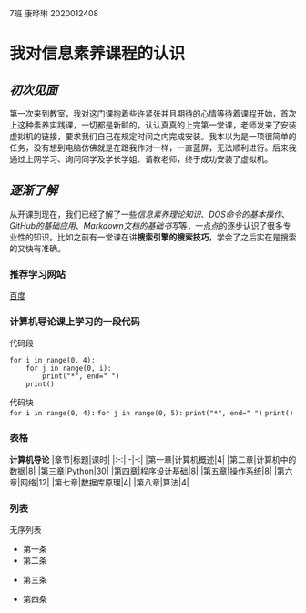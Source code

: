 7班 康晔琳 2020012408  
# 我对信息素养课程的认识  
## _初次见面_  
第一次来到教室，我对这门课抱着些许紧张并且期待的心情等待着课程开始，首次上这种素养实践课，一切都是新鲜的，认认真真的上完第一堂课，老师发来了安装虚拟机的链接，要求我们自己在规定时间之内完成安装。我本以为是一项很简单的任务，没有想到电脑仿佛就是在跟我作对一样，一直蓝屏，无法顺利进行。后来我通过上网学习、询问同学及学长学姐、请教老师，终于成功安装了虚拟机。  
## _逐渐了解_  
从开课到现在，我们已经了解了一些*信息素养理论知识*、*DOS命令的基本操作*、*GitHub的基础应用*、*Markdown文档的基础书写*等，一点点的逐步认识了很多专业性的知识。比如之前有一堂课在讲**搜索引擎的搜索技巧**，学会了之后实在是搜索的又快有准确。  
### 推荐学习网站  
[百度](https://www.baidu.com/?tn=44048691_1_oem_dg)  
### 计算机导论课上学习的一段代码  
代码段  
```  
for i in range(0, 4):
    for j in range(0, i):
        print("*", end=" ")
    print()
```
代码块  
`for i in range(0, 4):`
    `for j in range(0, 5):`
        `print("*", end=" ")`
    `print()`  
### 表格  
**计算机导论**
|章节|标题|课时|
|:-:|:-|-:|
|第一章|计算机概述|4|
|第二章|计算机中的数据|8|
|第三章|Python|30|
|第四章|程序设计基础|8|
|第五章|操作系统|8|
|第六章|网络|12|
|第七章|数据库原理|4|
|第八章|算法|4|

### 列表  
无序列表  
- 第一条  
- 第二条  
+ 第三条  
* 第四条  
